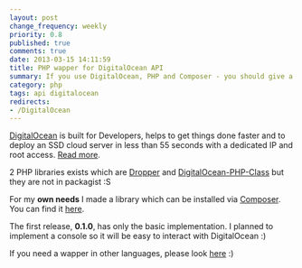 ```yaml
---
layout: post
change_frequency: weekly
priority: 0.8
published: true
comments: true
date: 2013-03-15 14:11:59
title: PHP wapper for DigitalOcean API
summary: If you use DigitalOcean, PHP and Composer - you should give a look to this little library that I just open-sourced. I made for my own need. Do not hesitate to PR, refactor, typo, CS ... :)
category: php
tags: api digitalocean
redirects:
- /DigitalOcean
---
```


[DigitalOcean](https://www.digitalocean.com) is built for Developers, helps to get things done faster and to deploy an SSD cloud server in less than 55 seconds with a dedicated IP and root access. [Read more](https://www.digitalocean.com/features).

2 PHP libraries exists which are [Dropper](https://github.com/StylusEater/Dropper) and [DigitalOcean-PHP-Class](https://github.com/tuefekci/DigitalOcean-PHP-Class) but they are not in packagist :S

For my **own needs** I made a library which can be installed via [Composer](https://getcomposer.org/). You can find it [here](https://packagist.org/packages/toin0u/digitalocean).

The first release, **0.1.0**, has only the basic implementation. I planned to implement a console so it will be easy to interact with DigitalOcean :)

If you need a wapper in other languages, please look [here](https://www.digitalocean.com/community/questions/community-built-tools) :)
